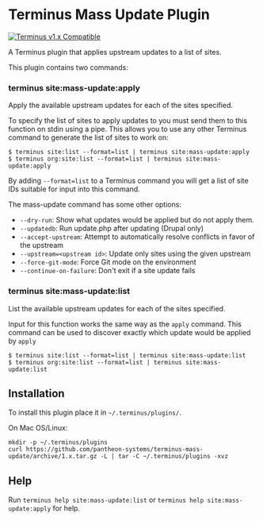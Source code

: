 # Terminus Mass Update Plugin
[![Terminus v1.x Compatible](https://img.shields.io/badge/terminus-v1.x-green.svg)](https://github.com/pantheon-systems/terminus-plugin-example/tree/1.x)


A Terminus plugin that applies upstream updates to a list of sites.

This plugin contains two commands:

### terminus site:mass-update:apply

Apply the available upstream updates for each of the sites specified.

To specify the list of sites to apply updates to you must send them to this function on stdin using a pipe. This allows you to use any other Terminus command to generate the list of sites to work on:

```
$ terminus site:list --format=list | terminus site:mass-update:apply
$ terminus org:site:list --format=list | terminus site:mass-update:apply
```

By adding `--format=list` to a Terminus command you will get a list of site IDs suitable for input into this command.

The mass-update command has some other options:

- `--dry-run`: Show what updates would be applied but do not apply them.
- `--updatedb`: Run update.php after updating (Drupal only)
- `--accept-upstream`: Attempt to automatically resolve conflicts in favor of the upstream
- `--upstream=<upstream id>`: Update only sites using the given upstream
- `--force-git-mode`: Force Git mode on the environment
- `--continue-on-failure`: Don't exit if a site update fails

### terminus site:mass-update:list

List the available upstream updates for each of the sites specified.

Input for this function works the same way as the `apply` command. This command can be used to discover exactly which update would be applied by `apply`

```
$ terminus site:list --format=list | terminus site:mass-update:list
$ terminus org:site:list --format=list | terminus site:mass-update:list
```

## Installation
To install this plugin place it in `~/.terminus/plugins/`.

On Mac OS/Linux:
```
mkdir -p ~/.terminus/plugins
curl https://github.com/pantheon-systems/terminus-mass-update/archive/1.x.tar.gz -L | tar -C ~/.terminus/plugins -xvz
```

## Help
Run `terminus help site:mass-update:list` or `terminus help site:mass-update:apply` for help.

